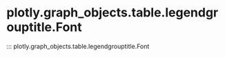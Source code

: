 # plotly.graph_objects.table.legendgrouptitle.Font

::: plotly.graph_objects.table.legendgrouptitle.Font
